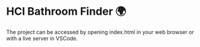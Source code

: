 # HCI Bathroom Finder 🌍

The project can be accessed by opening index.html in your web browser or with a live server in VSCode. 
